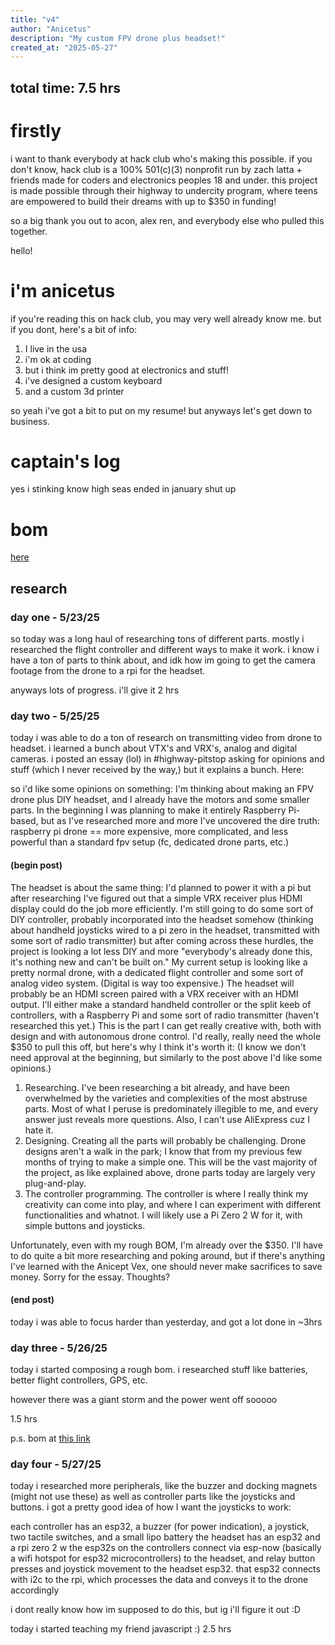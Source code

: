 ```yaml
---
title: "v4"
author: "Anicetus"
description: "My custom FPV drone plus headset!"
created_at: "2025-05-27"
---
```


## total time: 7.5 hrs

# firstly
i want to thank everybody at hack club who's making this possible. if you don't know, hack club is a 100% 501(c)(3) nonprofit run by zach latta + friends made for coders and electronics peoples 18 and under. this project is made possible through their highway to undercity program, where teens are empowered to build their dreams with up to $350 in funding!

so a big thank you out to acon, alex ren, and everybody else who pulled this together.

hello!

# i'm anicetus
if you're reading this on hack club, you may very well already know me. but if you dont, here's a bit of info:
1. I live in the usa
2. i'm ok at coding
3. but i think im pretty good at electronics and stuff!
4. i've designed a custom keyboard
5. and a custom 3d printer

so yeah i've got a bit to put on my resume! but anyways let's get down to business.

# captain's log
yes i stinking know high seas ended in january shut up

# bom
[here](https://docs.google.com/spreadsheets/d/e/2PACX-1vSraEE6H8Cx8CHQLCQyQCyDCrQoR9ur6-9fPs5dZ3vY1AYaFjepRuHVCa8LgQ7bhq75_Z4WIajNvxX1/pubhtml)

## research
### day one - 5/23/25
so today was a long haul of researching tons of different parts. mostly i researched the flight controller and different ways to make it work. i know i have a ton of parts to think about, and idk how im going to get the camera footage from the drone to a rpi for the headset.

anyways lots of progress. i'll give it 2 hrs

### day two - 5/25/25
today i was able to do a ton of research on transmitting video from drone to headset. i learned a bunch about VTX's and VRX's, analog and digital cameras. i posted an essay (lol) in #highway-pitstop asking for opinions and stuff (which I never received by the way,) but it explains a bunch. Here:

so i'd like some opinions on something:
I'm thinking about making an FPV drone plus DIY headset, and I already have the motors and some smaller parts. In the beginning I was planning to make it entirely Raspberry Pi-based, but as I've researched more and more I've uncovered the dire truth: raspberry pi drone == more expensive, more complicated, and less powerful than a standard fpv setup (fc, dedicated drone parts, etc.)

#### (begin post)
The headset is about the same thing: I'd planned to power it with a pi but after researching I've figured out that a simple VRX receiver plus HDMI display could do the job more efficiently. I'm still going to do some sort of DIY controller, probably incorporated into the headset somehow (thinking about handheld joysticks wired to a pi zero in the headset, transmitted with some sort of radio transmitter) but after coming across these hurdles, the project is looking a lot less DIY and more "everybody's already done this, it's nothing new and can't be built on."
My current setup is looking like a pretty normal drone, with a dedicated flight controller and some sort of analog video system. (Digital is way too expensive.) The headset will probably be an HDMI screen paired with a VRX receiver with an HDMI output. I'll either make a standard handheld controller or the split keeb of controllers, with a Raspberry Pi and some sort of radio transmitter (haven't researched this yet.) This is the part I can get really creative with, both with design and with autonomous drone control.
I'd really, really need the whole $350 to pull this off, but here's why I think it's worth it: (I know we don't need approval at the beginning, but similarly to the post above I'd like some opinions.)

1. Researching. I've been researching a bit already, and have been overwhelmed by the varieties and complexities of the most abstruse parts. Most of what I peruse is predominately illegible to me, and every answer just reveals more questions. Also, I can't use AliExpress cuz I hate it.
2. Designing. Creating all the parts will probably be challenging. Drone designs aren't a walk in the park; I know that from my previous few months of trying to make a simple one. This will be the vast majority of the project, as like explained above, drone parts today are largely very plug-and-play.
3. The controller programming. The controller is where I really think my creativity can come into play, and where I can experiment with different functionalities and whatnot. I will likely use a Pi Zero 2 W for it, with simple buttons and joysticks.

Unfortunately, even with my rough BOM, I'm already over the $350. I'll have to do quite a bit more researching and poking around, but if there's anything I've learned with the Anicept Vex, one should never make sacrifices to save money.
Sorry for the essay. Thoughts?
#### (end post)

today i was able to focus harder than yesterday, and got a lot done in ~3hrs

### day three - 5/26/25
today i started composing a rough bom. i researched stuff like batteries, better flight controllers, GPS, etc.

however there was a giant storm and the power went off sooooo

1.5 hrs

p.s. bom at [this link](https://docs.google.com/spreadsheets/d/e/2PACX-1vSraEE6H8Cx8CHQLCQyQCyDCrQoR9ur6-9fPs5dZ3vY1AYaFjepRuHVCa8LgQ7bhq75_Z4WIajNvxX1/pubhtml)

### day four - 5/27/25
today i researched more peripherals, like the buzzer and docking magnets (might not use these) as well as controller parts like the joysticks and buttons. i got a pretty good idea of how I want the joysticks to work:

each controller has an esp32, a buzzer (for power indication), a joystick, two tactile switches, and a small lipo battery
the headset has an esp32 and a rpi zero 2 w
the esp32s on the controllers connect via esp-now (basically a wifi hotspot for esp32 microcontrollers) to the headset, and relay button presses and joystick movement to the headset esp32. that esp32 connects with i2c to the rpi, which processes the data and conveys it to the drone accordingly

i dont really know how im supposed to do this, but ig i'll figure it out :D

today i started teaching my friend javascript :)
2.5 hrs
